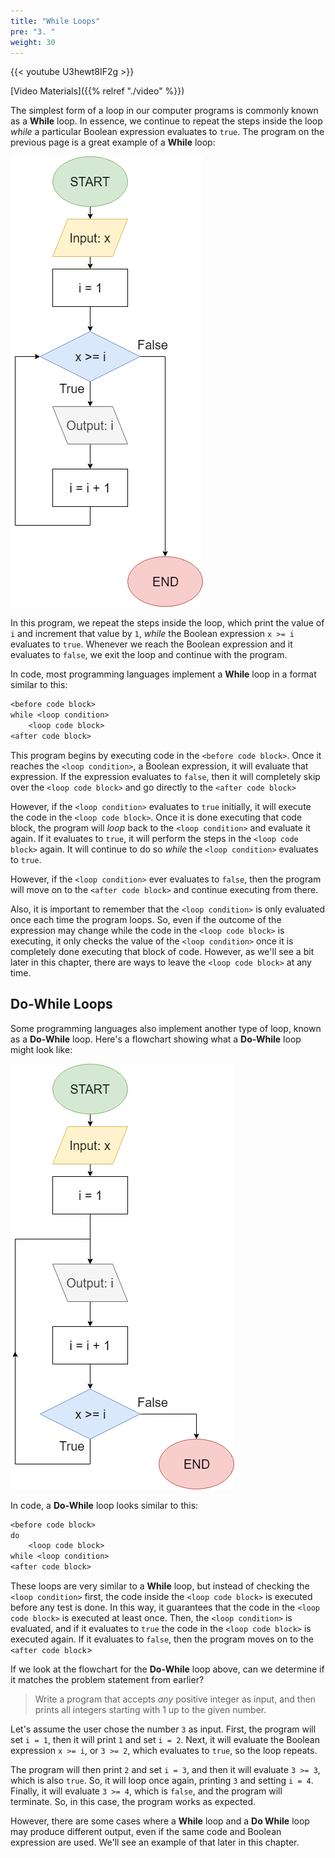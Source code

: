 ```yaml
---
title: "While Loops"
pre: "3. "
weight: 30
---
```


{{< youtube U3hewt8IF2g >}}

[Video Materials]({{% relref "./video" %}})

The simplest form of a loop in our computer programs is commonly known as a **While** loop. In essence, we continue to repeat the steps inside the loop _while_ a particular Boolean expression evaluates to `true`. The program on the previous page is a great example of a **While** loop:

![While Loop Flowchart](/images/05-loop/5.2.countuploop.png)

In this program, we repeat the steps inside the loop, which print the value of `i` and increment that value by `1`, _while_ the Boolean expression `x >= i` evaluates to `true`. Whenever we reach the Boolean expression and it evaluates to `false`, we exit the loop and continue with the program. 

In code, most programming languages implement a **While** loop in a format similar to this:

```tex
<before code block>
while <loop condition>
    <loop code block>
<after code block>
```

This program begins by executing code in the `<before code block>`. Once it reaches the `<loop condition>`, a Boolean expression, it will evaluate that expression. If the expression evaluates to `false`, then it will completely skip over the `<loop code block>` and go directly to the `<after code block>`

However, if the `<loop condition>` evaluates to `true` initially, it will execute the code in the `<loop code block>`. Once it is done executing that code block, the program will _loop_ back to the `<loop condition>` and evaluate it again. If it evaluates to `true`, it will perform the steps in the `<loop code block>` again. It will continue to do so _while_ the `<loop condition>` evaluates to `true`.

However, if the `<loop condition>` ever evaluates to `false`, then the program will move on to the `<after code block>` and continue executing from there.

Also, it is important to remember that the `<loop condition>` is only evaluated once each time the program loops. So, even if the outcome of the expression may change while the code in the `<loop code block>` is executing, it only checks the value of the `<loop condition>` once it is completely done executing that block of code. However, as we'll see a bit later in this chapter, there are ways to leave the `<loop code block>` at any time. 

## Do-While Loops

Some programming languages also implement another type of loop, known as a **Do-While** loop. Here's a flowchart showing what a **Do-While** loop might look like:

![Do While Loop Flowchart](/images/05-loop/5.3.dowhile.png)

In code, a **Do-While** loop looks similar to this:

```tex
<before code block>
do
    <loop code block>
while <loop condition>
<after code block>
```

These loops are very similar to a **While** loop, but instead of checking the `<loop condition>` first, the code inside the `<loop code block>` is executed before any test is done. In this way, it guarantees that the code in the `<loop code block>` is executed at least once. Then, the `<loop condition>` is evaluated, and if it evaluates to `true` the code in the `<loop code block>` is executed again. If it evaluates to `false`, then the program moves on to the `<after code block`>

If we look at the flowchart for the **Do-While** loop above, can we determine if it matches the problem statement from earlier?

> Write a program that accepts _any_ positive integer as input, and then prints all integers starting with 1 up to the given number.

Let's assume the user chose the number `3` as input. First, the program will set `i = 1`, then it will print `1` and set `i = 2`. Next, it will evaluate the Boolean expression `x >= i`, or `3 >= 2`, which evaluates to `true`, so the loop repeats.

The program will then print `2` and set `i = 3`, and then it will evaluate `3 >= 3`, which is also `true`. So, it will loop once again, printing `3` and setting `i = 4`. Finally, it will evaluate `3 >= 4`, which is `false`, and the program will terminate. So, in this case, the program works as expected. 

However, there are some cases where a **While** loop and a **Do While** loop may produce different output, even if the same code and Boolean expression are used. We'll see an example of that later in this chapter. 